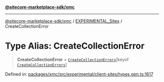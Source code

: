 [**@sitecore-marketplace-sdk/xmc**](../../../../README.md)

***

[@sitecore-marketplace-sdk/xmc](../../../../README.md) / [EXPERIMENTAL\_Sites](../README.md) / CreateCollectionError

# Type Alias: CreateCollectionError

> **CreateCollectionError** = [`CreateCollectionErrors`](CreateCollectionErrors.md)\[keyof [`CreateCollectionErrors`](CreateCollectionErrors.md)\]

Defined in: [packages/xmc/src/experimental/client-sites/types.gen.ts:1617](https://github.com/Sitecore/marketplace-sdk/blob/main/packages/xmc/src/experimental/client-sites/types.gen.ts#L1617)
